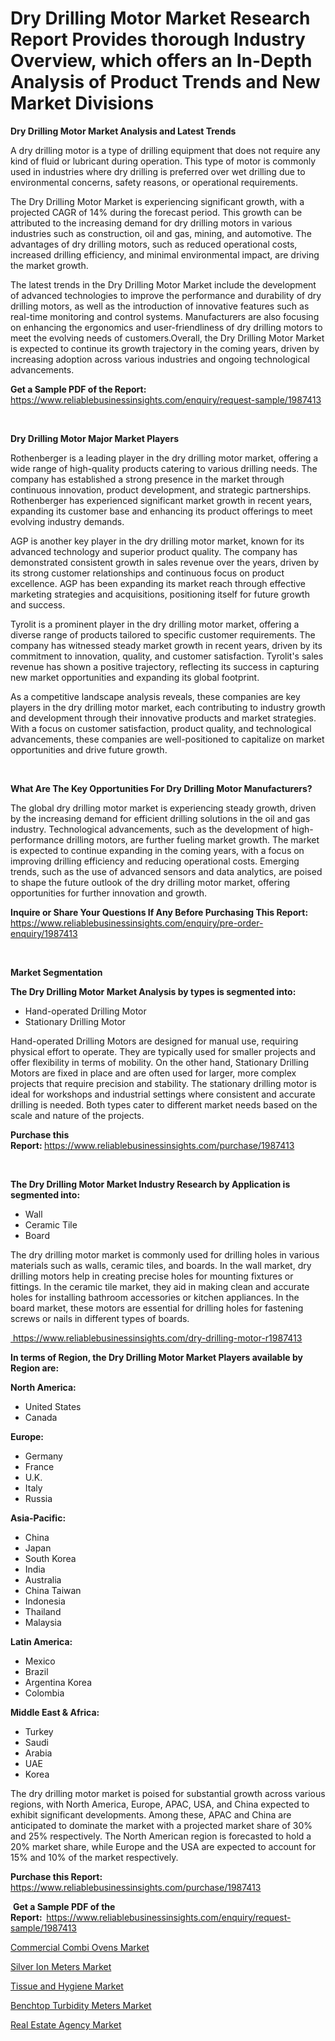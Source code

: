 <p><h1>Dry Drilling Motor Market Research Report Provides thorough Industry Overview, which offers an In-Depth Analysis of Product Trends and New Market Divisions</h1></p><p><strong>Dry Drilling Motor Market Analysis and Latest Trends</strong></p>
<p><p>A dry drilling motor is a type of drilling equipment that does not require any kind of fluid or lubricant during operation. This type of motor is commonly used in industries where dry drilling is preferred over wet drilling due to environmental concerns, safety reasons, or operational requirements. </p><p>The Dry Drilling Motor Market is experiencing significant growth, with a projected CAGR of 14% during the forecast period. This growth can be attributed to the increasing demand for dry drilling motors in various industries such as construction, oil and gas, mining, and automotive. The advantages of dry drilling motors, such as reduced operational costs, increased drilling efficiency, and minimal environmental impact, are driving the market growth.</p><p>The latest trends in the Dry Drilling Motor Market include the development of advanced technologies to improve the performance and durability of dry drilling motors, as well as the introduction of innovative features such as real-time monitoring and control systems. Manufacturers are also focusing on enhancing the ergonomics and user-friendliness of dry drilling motors to meet the evolving needs of customers.Overall, the Dry Drilling Motor Market is expected to continue its growth trajectory in the coming years, driven by increasing adoption across various industries and ongoing technological advancements.</p></p>
<p><strong>Get a Sample PDF of the Report:&nbsp;</strong> <a href="https://www.reliablebusinessinsights.com/enquiry/request-sample/1987413">https://www.reliablebusinessinsights.com/enquiry/request-sample/1987413</a></p>
<p>&nbsp;</p>
<p><strong>Dry Drilling Motor Major Market Players</strong></p>
<p><p>Rothenberger is a leading player in the dry drilling motor market, offering a wide range of high-quality products catering to various drilling needs. The company has established a strong presence in the market through continuous innovation, product development, and strategic partnerships. Rothenberger has experienced significant market growth in recent years, expanding its customer base and enhancing its product offerings to meet evolving industry demands.</p><p>AGP is another key player in the dry drilling motor market, known for its advanced technology and superior product quality. The company has demonstrated consistent growth in sales revenue over the years, driven by its strong customer relationships and continuous focus on product excellence. AGP has been expanding its market reach through effective marketing strategies and acquisitions, positioning itself for future growth and success.</p><p>Tyrolit is a prominent player in the dry drilling motor market, offering a diverse range of products tailored to specific customer requirements. The company has witnessed steady market growth in recent years, driven by its commitment to innovation, quality, and customer satisfaction. Tyrolit's sales revenue has shown a positive trajectory, reflecting its success in capturing new market opportunities and expanding its global footprint.</p><p>As a competitive landscape analysis reveals, these companies are key players in the dry drilling motor market, each contributing to industry growth and development through their innovative products and market strategies. With a focus on customer satisfaction, product quality, and technological advancements, these companies are well-positioned to capitalize on market opportunities and drive future growth.</p></p>
<p>&nbsp;</p>
<p><strong>What Are The Key Opportunities For Dry Drilling Motor Manufacturers?</strong></p>
<p><p>The global dry drilling motor market is experiencing steady growth, driven by the increasing demand for efficient drilling solutions in the oil and gas industry. Technological advancements, such as the development of high-performance drilling motors, are further fueling market growth. The market is expected to continue expanding in the coming years, with a focus on improving drilling efficiency and reducing operational costs. Emerging trends, such as the use of advanced sensors and data analytics, are poised to shape the future outlook of the dry drilling motor market, offering opportunities for further innovation and growth.</p></p>
<p><strong>Inquire or Share Your Questions If Any Before Purchasing This Report:</strong> <a href="https://www.reliablebusinessinsights.com/enquiry/pre-order-enquiry/1987413">https://www.reliablebusinessinsights.com/enquiry/pre-order-enquiry/1987413</a></p>
<p>&nbsp;</p>
<p><strong>Market Segmentation</strong></p>
<p><strong>The Dry Drilling Motor Market Analysis by types is segmented into:</strong></p>
<p><ul><li>Hand-operated Drilling Motor</li><li>Stationary Drilling Motor</li></ul></p>
<p><p>Hand-operated Drilling Motors are designed for manual use, requiring physical effort to operate. They are typically used for smaller projects and offer flexibility in terms of mobility. On the other hand, Stationary Drilling Motors are fixed in place and are often used for larger, more complex projects that require precision and stability. The stationary drilling motor is ideal for workshops and industrial settings where consistent and accurate drilling is needed. Both types cater to different market needs based on the scale and nature of the projects.</p></p>
<p><strong>Purchase this Report:&nbsp;</strong><a href="https://www.reliablebusinessinsights.com/purchase/1987413">https://www.reliablebusinessinsights.com/purchase/1987413</a></p>
<p>&nbsp;</p>
<p><strong>The Dry Drilling Motor Market Industry Research by Application is segmented into:</strong></p>
<p><ul><li>Wall</li><li>Ceramic Tile</li><li>Board</li></ul></p>
<p><p>The dry drilling motor market is commonly used for drilling holes in various materials such as walls, ceramic tiles, and boards. In the wall market, dry drilling motors help in creating precise holes for mounting fixtures or fittings. In the ceramic tile market, they aid in making clean and accurate holes for installing bathroom accessories or kitchen appliances. In the board market, these motors are essential for drilling holes for fastening screws or nails in different types of boards.</p></p>
<p><a href="https://www.reliablebusinessinsights.com/dry-drilling-motor-r1987413">&nbsp;https://www.reliablebusinessinsights.com/dry-drilling-motor-r1987413</a></p>
<p><strong>In terms of Region, the Dry Drilling Motor Market Players available by Region are:</strong></p>
<p>
    <p> <strong> North America: </strong>
        <ul>
            <li>United States</li>
            <li>Canada</li>
        </ul>
        </p> 
    <p> <strong> Europe: </strong>
        <ul>
            <li>Germany</li>
            <li>France</li>
            <li>U.K.</li>
            <li>Italy</li>
            <li>Russia</li>
        </ul>
        </p> 
    <p> <strong> Asia-Pacific: </strong>
        <ul>
            <li>China</li>
            <li>Japan</li>
            <li>South Korea</li>
            <li>India</li>
            <li>Australia</li>
            <li>China Taiwan</li>
            <li>Indonesia</li>
            <li>Thailand</li>
            <li>Malaysia</li>
        </ul>
        </p> 
    <p> <strong> Latin America: </strong>
        <ul>
            <li>Mexico</li>
            <li>Brazil</li>
            <li>Argentina Korea</li>
            <li>Colombia</li>
        </ul>
        </p> 
    <p> <strong> Middle East & Africa: </strong>
        <ul>
            <li>Turkey</li>
            <li>Saudi</li>
            <li>Arabia</li>
            <li>UAE</li>
            <li>Korea</li>
        </ul>
    </p>
    </p>
<p><p>The dry drilling motor market is poised for substantial growth across various regions, with North America, Europe, APAC, USA, and China expected to exhibit significant developments. Among these, APAC and China are anticipated to dominate the market with a projected market share of 30% and 25% respectively. The North American region is forecasted to hold a 20% market share, while Europe and the USA are expected to account for 15% and 10% of the market respectively.</p></p>
<p><strong>Purchase this Report: </strong><a href="https://www.reliablebusinessinsights.com/purchase/1987413">https://www.reliablebusinessinsights.com/purchase/1987413</a></p>
<p>&nbsp;<strong>Get a Sample PDF of the Report:&nbsp;&nbsp;</strong><a href="https://www.reliablebusinessinsights.com/enquiry/request-sample/1987413">https://www.reliablebusinessinsights.com/enquiry/request-sample/1987413</a></p>
<p><strong></strong></p>
<p><p><a href="https://medium.com/@othaleffler2008/global-commercial-combi-ovens-market-sector-types-applications-market-player-strategies-23dd2d48f25c">Commercial Combi Ovens Market</a></p><p><a href="https://github.com/flwellarose/Market-Research-Report-List-1/blob/main/silver-ion-meters-market.md">Silver Ion Meters Market</a></p><p><a href="https://medium.com/@samleffler/navigating-the-global-tissue-and-hygiene-market-landscape-trends-forecasts-and-impact-analysis-ead2c77815f5">Tissue and Hygiene Market</a></p><p><a href="https://github.com/kimjmgeh81/Market-Research-Report-List-1/blob/main/benchtop-turbidity-meters-market.md">Benchtop Turbidity Meters Market</a></p><p><a href="https://www.linkedin.com/pulse/emerging-trends-real-estate-agency-market-global-outlook-future-0f2af?trackingId=MJ5qPY65SEqBKVK7WGfTwQ%3D%3D">Real Estate Agency Market</a></p></p>